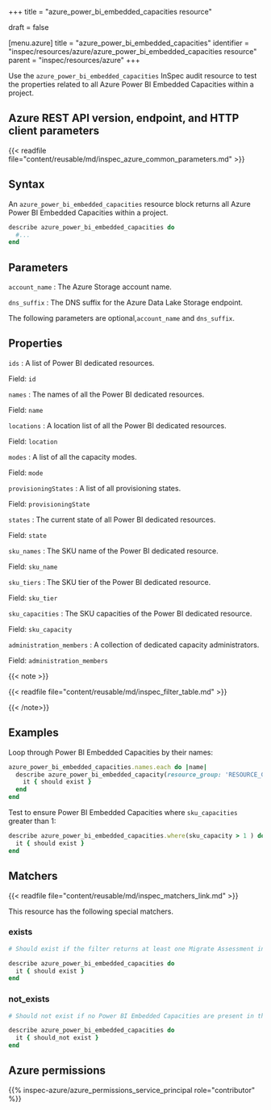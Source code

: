 +++
title = "azure_power_bi_embedded_capacities resource"

draft = false


[menu.azure]
title = "azure_power_bi_embedded_capacities"
identifier = "inspec/resources/azure/azure_power_bi_embedded_capacities resource"
parent = "inspec/resources/azure"
+++

Use the `azure_power_bi_embedded_capacities` InSpec audit resource to test the properties related to all Azure Power BI Embedded Capacities within a project.

## Azure REST API version, endpoint, and HTTP client parameters

{{< readfile file="content/reusable/md/inspec_azure_common_parameters.md" >}}

## Syntax

An `azure_power_bi_embedded_capacities` resource block returns all Azure Power BI Embedded Capacities within a project.

```ruby
describe azure_power_bi_embedded_capacities do
  #...
end
```

## Parameters

`account_name`
: The Azure Storage account name.

`dns_suffix`
: The DNS suffix for the Azure Data Lake Storage endpoint.

The following parameters are optional,`account_name` and `dns_suffix`.

## Properties

`ids`
: A list of Power BI dedicated resources.

  Field: `id`

`names`
: The names of all the Power BI dedicated resources.

  Field: `name`

`locations`
: A location list of all the Power BI dedicated resources.

  Field: `location`

`modes`
: A list of all the capacity modes.

  Field: `mode`

`provisioningStates`
: A list of all provisioning states.

  Field: `provisioningState`

`states`
: The current state of all Power BI dedicated resources.

  Field: `state`

`sku_names`
: The SKU name of the Power BI dedicated resource.

  Field: `sku_name`

`sku_tiers`
: The SKU tier of the Power BI dedicated resource.

  Field: `sku_tier`

`sku_capacities`
: The SKU capacities of the Power BI dedicated resource.

  Field: `sku_capacity`

`administration_members`
: A collection of dedicated capacity administrators.

  Field: `administration_members`

{{< note >}}

{{< readfile file="content/reusable/md/inspec_filter_table.md" >}}

{{< /note>}}

## Examples

Loop through Power BI Embedded Capacities by their names:

```ruby
azure_power_bi_embedded_capacities.names.each do |name|
  describe azure_power_bi_embedded_capacity(resource_group: 'RESOURCE_GROUP', name: name) do
    it { should exist }
  end
end
```

Test to ensure Power BI Embedded Capacities where `sku_capacities` greater than 1:

```ruby
describe azure_power_bi_embedded_capacities.where(sku_capacity > 1 ) do
  it { should exist }
end
```

## Matchers

{{< readfile file="content/reusable/md/inspec_matchers_link.md" >}}

This resource has the following special matchers.

### exists

```ruby
# Should exist if the filter returns at least one Migrate Assessment in the project and the resource group.

describe azure_power_bi_embedded_capacities do
  it { should exist }
end
```

### not_exists

```ruby
# Should not exist if no Power BI Embedded Capacities are present in the project and the resource group.

describe azure_power_bi_embedded_capacities do
  it { should_not exist }
end
```

## Azure permissions

{{% inspec-azure/azure_permissions_service_principal role="contributor" %}}
